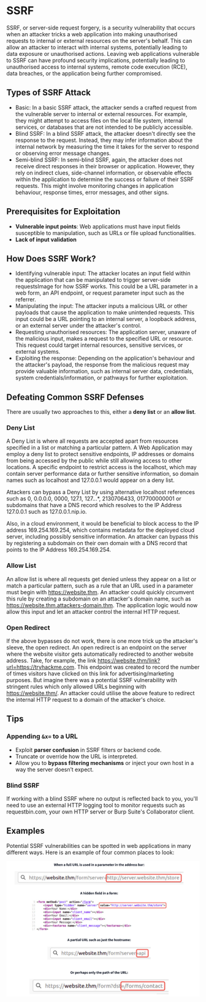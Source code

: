 # SSRF

SSRF, or server-side request forgery, is a security vulnerability that occurs when an attacker tricks a web application into making unauthorised requests to internal or external resources on the server's behalf. This can allow an attacker to interact with internal systems, potentially leading to data exposure or unauthorised actions. Leaving web applications vulnerable to SSRF can have profound security implications, potentially leading to unauthorised access to internal systems, remote code execution (RCE), data breaches, or the application being further compromised.

## Types of SSRF Attack

- Basic: In a basic SSRF attack, the attacker sends a crafted request from the vulnerable server to internal or external resources. For example, they might attempt to access files on the local file system, internal services, or databases that are not intended to be publicly accessible.
- Blind SSRF: In a blind SSRF attack, the attacker doesn't directly see the response to the request. Instead, they may infer information about the internal network by measuring the time it takes for the server to respond or observing error message changes.
- Semi-blind SSRF: In semi-blind SSRF, again, the attacker does not receive direct responses in their browser or application. However, they rely on indirect clues, side-channel information, or observable effects within the application to determine the success or failure of their SSRF requests. This might involve monitoring changes in application behaviour, response times, error messages, and other signs.

## Prerequisites for Exploitation

- **Vulnerable input points**: Web applications must have input fields susceptible to manipulation, such as URLs or file upload functionalities.
- **Lack of input validation**

## How Does SSRF Work?

- Identifying vulnerable input: The attacker locates an input field within the application that can be manipulated to trigger server-side requestsImage for how SSRF works. This could be a URL parameter in a web form, an API endpoint, or request parameter input such as the referrer.
- Manipulating the input: The attacker inputs a malicious URL or other payloads that cause the application to make unintended requests. This input could be a URL pointing to an internal server, a loopback address, or an external server under the attacker's control.
- Requesting unauthorised resources: The application server, unaware of the malicious input, makes a request to the specified URL or resource. This request could target internal resources, sensitive services, or external systems.
- Exploiting the response: Depending on the application's behaviour and the attacker's payload, the response from the malicious request may provide valuable information, such as internal server data, credentials, system credentials/information, or pathways for further exploitation.

## Defeating Common SSRF Defenses

There are usually two approaches to this, either a **deny list** or an **allow list**.

### Deny List

A Deny List is where all requests are accepted apart from resources specified in a list or matching a particular pattern. A Web Application may employ a deny list to protect sensitive endpoints, IP addresses or domains from being accessed by the public while still allowing access to other locations. A specific endpoint to restrict access is the localhost, which may contain server performance data or further sensitive information, so domain names such as localhost and 127.0.0.1 would appear on a deny list.

Attackers can bypass a Deny List by using alternative localhost references such as 0, 0.0.0.0, 0000, 127.1, 127.*.*.*, 2130706433, 017700000001 or subdomains that have a DNS record which resolves to the IP Address 127.0.0.1 such as 127.0.0.1.nip.io.

Also, in a cloud environment, it would be beneficial to block access to the IP address 169.254.169.254, which contains metadata for the deployed cloud server, including possibly sensitive information. An attacker can bypass this by registering a subdomain on their own domain with a DNS record that points to the IP Address 169.254.169.254.

### Allow List

An allow list is where all requests get denied unless they appear on a list or match a particular pattern, such as a rule that an URL used in a parameter must begin with <https://website.thm>. An attacker could quickly circumvent this rule by creating a subdomain on an attacker's domain name, such as <https://website.thm.attackers-domain.thm>. The application logic would now allow this input and let an attacker control the internal HTTP request.

### Open Redirect

If the above bypasses do not work, there is one more trick up the attacker's sleeve, the open redirect. An open redirect is an endpoint on the server where the website visitor gets automatically redirected to another website address. Take, for example, the link <https://website.thm/link?url=https://tryhackme.com>. This endpoint was created to record the number of times visitors have clicked on this link for advertising/marketing purposes. But imagine there was a potential SSRF vulnerability with stringent rules which only allowed URLs beginning with <https://website.thm/>. An attacker could utilise the above feature to redirect the internal HTTP request to a domain of the attacker's choice.

## Tips

### Appending `&x=` to a URL

- Exploit **parser confusion** in SSRF filters or backend code.
- Truncate or override how the URL is interpreted.
- Allow you to **bypass filtering mechanisms** or inject your own host in a way the server doesn’t expect.

### Blind SSRF

If working with a blind SSRF where no output is reflected back to you, you'll need to use an external HTTP logging tool to monitor requests such as requestbin.com, your own HTTP server or Burp Suite's Collaborator client.

## Examples

Potential SSRF vulnerabilities can be spotted in web applications in many different ways. Here is an example of four common places to look:

![da8c3d7a250a98aec5a51008415e10fd.png](../../_resources/da8c3d7a250a98aec5a51008415e10fd.png)
